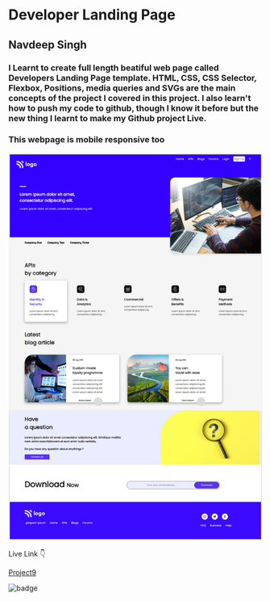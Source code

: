 # Developer Landing Page

## Navdeep Singh

### I Learnt to create full length beatiful web page called Developers Landing Page template. HTML, CSS, CSS Selector, Flexbox, Positions, media queries and SVGs are the main concepts of the project I covered in this project. I also learn't how to push my code to github, though I know it before but the new thing I learnt to make my Github project Live.

### This webpage is mobile responsive too

![](./images/screenshot.png)

Live Link :point_down:

[Project9](https://navdeep-project9.netlify.app/)

![badge](https://img.shields.io/badge/Time-7--8%20hrs-brightgreen)

